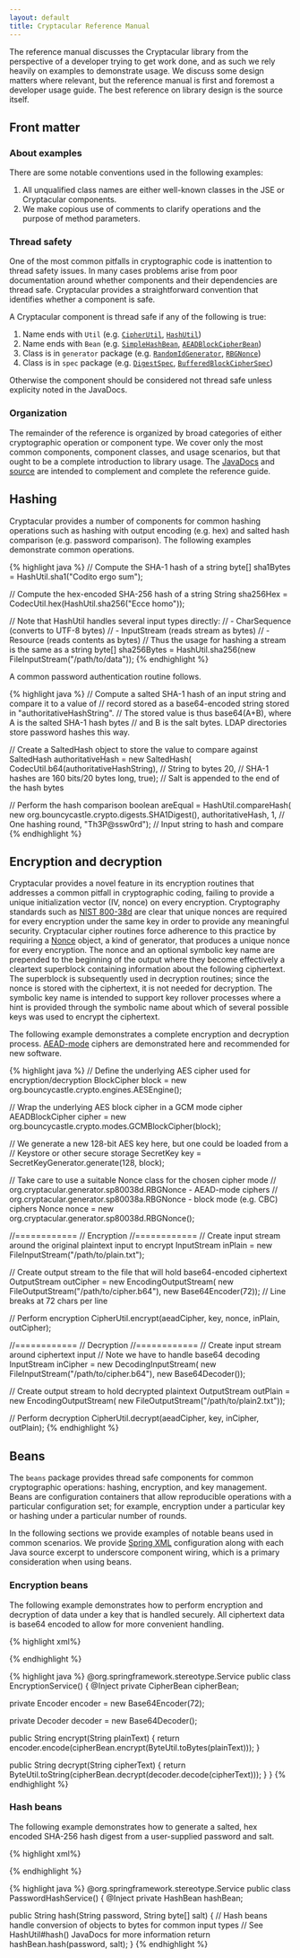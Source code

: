 ```yaml
---
layout: default
title: Cryptacular Reference Manual
---
```


The reference manual discusses the Cryptacular library from the perspective of a developer trying to get work done,
and as such we rely heavily on examples to demonstrate usage. We discuss some design matters where relevant,
but the reference manual is first and foremost a developer usage guide. The best reference on library design is the
source itself.

## Front matter

### About examples

There are some notable conventions used in the following examples:

1. All unqualified class names are either well-known classes in the JSE or Cryptacular components.
2. We make copious use of comments to clarify operations and the purpose of method parameters.

### Thread safety

One of the most common pitfalls in cryptographic code is inattention to thread safety issues. In many cases problems
arise from poor documentation around whether components and their dependencies are thread safe. Cryptacular provides
a straightforward convention that identifies whether a component is safe.

A Cryptacular component is thread safe if any of the following is true:

1. Name ends with `Util` (e.g.
[`CipherUtil`](/cryptacular/javadocs/org/cryptacular/util/CipherUtil.html),
[`HashUtil`](/cryptacular/javadocs/org/cryptacular/util/HashUtil.html))
2. Name ends with `Bean` (e.g.
[`SimpleHashBean`](/cryptacular/javadocs/org/cryptacular/bean/SimpleHashBean.html),
[`AEADBlockCipherBean`](/cryptacular/javadocs/org/cryptacular/bean/AEADBlockCipherBean.html))
3. Class is in `generator` package (e.g.
[`RandomIdGenerator`](/cryptacular/javadocs/org/cryptacular/generator/RandomIdGenerator.html),
[`RBGNonce`](/cryptacular/javadocs/org/cryptacular/generator/sp80038a/RBGNonce.html))
4. Class is in `spec` package (e.g.
[`DigestSpec`](/cryptacular/javadocs/org/cryptacular/spec/DigestSpec.html),
[`BufferedBlockCipherSpec`](/cryptacular/javadocs/org/cryptacular/spec/BufferedBlockCipherSpec.html))

Otherwise the component should be considered not thread safe unless explicity noted in the JavaDocs.

### Organization

The remainder of the reference is organized by broad categories of either cryptographic operation or component type.
We cover only the most common components, component classes, and usage scenarios, but that ought to be a complete
introduction to library usage. The [JavaDocs](/cryptacular/javadocs/) and [source](
http://github.com/vt-middleware/cryptacular) are intended to complement and complete the reference guide.

## Hashing

Cryptacular provides a number of components for common hashing operations such as hashing with output encoding
(e.g. hex) and salted hash comparison (e.g. password comparison). The following examples demonstrate common operations.

{% highlight java %}
// Compute the SHA-1 hash of a string
byte[] sha1Bytes = HashUtil.sha1("Codito ergo sum");

// Compute the hex-encoded SHA-256 hash of a string
String sha256Hex = CodecUtil.hex(HashUtil.sha256("Ecce homo"));

// Note that HashUtil handles several input types directly:
// - CharSequence (converts to UTF-8 bytes)
// - InputStream (reads stream as bytes)
// - Resource (reads contents as bytes)
// Thus the usage for hashing a stream is the same as a string
byte[] sha256Bytes = HashUtil.sha256(new FileInputStream("/path/to/data"));
{% endhighlight %}

A common password authentication routine follows.

{% highlight java %}
// Compute a salted SHA-1 hash of an input string and compare it to a value of
// record stored as a base64-encoded string stored in "authoritativeHashString".
// The stored value is thus base64(A+B), where A is the salted SHA-1 hash bytes
// and B is the salt bytes. LDAP directories store password hashes this way.

// Create a SaltedHash object to store the value to compare against
SaltedHash authoritativeHash = new SaltedHash(
  CodecUtil.b64(authoritativeHashString), // String to bytes
  20, // SHA-1 hashes are 160 bits/20 bytes long,
  true); // Salt is appended to the end of the hash bytes

// Perform the hash comparison
boolean areEqual = HashUtil.compareHash(
  new org.bouncycastle.crypto.digests.SHA1Digest(),
  authoritativeHash,
  1, // One hashing round,
  "Th3P@ssw0rd"); // Input string to hash and compare
{% endhighlight %}

## Encryption and decryption

Cryptacular provides a novel feature in its encryption routines that addresses a common pitfall in cryptographic coding, failing to provide a unique initialization vector (IV, nonce) on every encryption. Cryptography standards such as
[NIST 800-38d](http://goo.gl/kE1IT9) are clear that unique nonces are required for every encryption under the same key
in order to provide any meaningful security. Cryptacular cipher routines force adherence to this practice by requiring
a [Nonce](/cryptacular/javadocs/org/cryptacular/generator/Nonce.html) object, a kind of generator,
that produces a unique nonce for every encryption. The nonce and an optional symbolic key name are 
prepended to the beginning of the output where they become effectively a cleartext superblock containing information
about the following ciphertext. The superblock is subsequently used in decryption routines; since the nonce is stored
with the ciphertext, it is not needed for decryption. The symbolic key name is intended to support key rollover
processes where a hint is provided through the symbolic name about which of several possible keys was used to encrypt
the ciphertext.

The following example demonstrates a complete encryption and decryption process. [AEAD-mode](
https://en.wikipedia.org/wiki/Authenticated_encryption) ciphers are demonstrated here
and recommended for new software.

{% highlight java %}
// Define the underlying AES cipher used for encryption/decryption
BlockCipher block = new org.bouncycastle.crypto.engines.AESEngine();

// Wrap the underlying AES block cipher in a GCM mode cipher
AEADBlockCipher cipher = new org.bouncycastle.crypto.modes.GCMBlockCipher(block); 

// We generate a new 128-bit AES key here, but one could be loaded from a
// Keystore or other secure storage
SecretKey key = SecretKeyGenerator.generate(128, block);

// Take care to use a suitable Nonce class for the chosen cipher mode
// org.cryptacular.generator.sp80038d.RBGNonce - AEAD-mode ciphers
// org.cryptacular.generator.sp80038a.RBGNonce - block mode (e.g. CBC) ciphers
Nonce nonce = new org.cryptacular.generator.sp80038d.RBGNonce();

//============
// Encryption
//============
// Create input stream around the original plaintext input to encrypt
InputStream inPlain = new FileInputStream("/path/to/plain.txt");

// Create output stream to the file that will hold base64-encoded ciphertext
OutputStream outCipher = new EncodingOutputStream(
  new FileOutputStream("/path/to/cipher.b64"),
  new Base64Encoder(72)); // Line breaks at 72 chars per line

// Perform encryption
CipherUtil.encrypt(aeadCipher, key, nonce, inPlain, outCipher);

//============
// Decryption
//============
// Create input stream around ciphertext input
// Note we have to handle base64 decoding
InputStream inCipher = new DecodingInputStream(
  new FileInputStream("/path/to/cipher.b64"),
  new Base64Decoder());

// Create output stream to hold decrypted plaintext
OutputStream outPlain = new EncodingOutputStream(
  new FileOutputStream("/path/to/plain2.txt"));

// Perform decryption
CipherUtil.decrypt(aeadCipher, key, inCipher, outPlain);
{% endhighlight %}

## Beans

The `beans` package provides thread safe components for common cryptographic operations: hashing, encryption, and key
management. Beans are configuration containers that allow reproducible operations with a particular configuration set;
for example, encryption under a particular key or hashing under a particular number of rounds.

In the following sections we provide examples of notable beans used in common scenarios. We provide [Spring XML](
http://goo.gl/i0ZBnx) configuration along with each Java source excerpt to underscore component wiring, which is a
primary consideration when using beans.

### Encryption beans

The following example demonstrates how to perform encryption and decryption of data under a key that is
handled securely. All ciphertext data is base64 encoded to allow for more convenient handling.

{% highlight xml%}
<?xml version="1.0" encoding="UTF-8"?>
<beans xmlns="http://www.springframework.org/schema/beans"
       xmlns:c="http://www.springframework.org/schema/c"
       xmlns:p="http://www.springframework.org/schema/p"
       xmlns:xsi="http://www.w3.org/2001/XMLSchema-instance"
       xsi:schemaLocation="
         http://www.springframework.org/schema/beans
         http://www.springframework.org/schema/beans/spring-beans.xsd">

  <bean id="keyStoreFactory"
        class="org.cryptacular.bean.KeyStoreFactoryBean"
        c:resource="/path/to/keystore"
        c:type="JCEKS"
        c:password="changeit" />

  <bean id="keyStore"
        factory-bean="keystoreFactory"
        factory-method="newInstance" />

  <bean id="cipherBean"
        class="org.cryptacular.bean.AEADBlockCipherBean"
        p:keyStore-ref="keystore"
        p:keyAlias="keyAliasInKeyStore"
        p:keyPassword="changeit">
    <property name="blockCipherSpec">
      <bean class="org.cryptacular.spec.AEADBlockCipherSpec"
            c:algorithm="AES"
            c:mode="GCM" />
    </property>
    <property name="nonce">
      <bean class="org.cryptacular.generator.sp80038d.RBGNonce" />
    </property>
  </bean>
</beans>
{% endhighlight %}

{% highlight java %}
@org.springframework.stereotype.Service
public class EncryptionService() {
  @Inject
  private CipherBean cipherBean;

  private Encoder encoder = new Base64Encoder(72);

  private Decoder decoder = new Base64Decoder();

  public String encrypt(String plainText) {
    return encoder.encode(cipherBean.encrypt(ByteUtil.toBytes(plainText)));
  }

  public String decrypt(String cipherText) {
    return ByteUtil.toString(cipherBean.decrypt(decoder.decode(cipherText)));
  }
}
{% endhighlight %}

### Hash beans

The following example demonstrates how to generate a salted, hex encoded SHA-256 hash digest from a user-supplied
password and salt.

{% highlight xml%}
<?xml version="1.0" encoding="UTF-8"?>
<beans xmlns="http://www.springframework.org/schema/beans"
       xmlns:c="http://www.springframework.org/schema/c"
       xmlns:p="http://www.springframework.org/schema/p"
       xmlns:xsi="http://www.w3.org/2001/XMLSchema-instance"
       xsi:schemaLocation="
         http://www.springframework.org/schema/beans
         http://www.springframework.org/schema/beans/spring-beans.xsd">

  <bean id="hashBean"
        class="org.cryptacular.bean.EncodingHashBean"
        p:iterations="10"
        p:salted="true">
    <property name="codecSpec">
      <bean class="org.cryptacular.spec.CodecSpec" c:encoding="Hex" />
    </property>
    <property name="digestSpec">
      <bean class="org.cryptacular.spec.DigestSpec" c:algName="SHA256" />
    </property>
  </bean>
</beans>
{% endhighlight %}

{% highlight java %}
@org.springframework.stereotype.Service
public class PasswordHashService() {
  @Inject
  private HashBean<String> hashBean;

  public String hash(String password, String byte[] salt) {
    // Hash beans handle conversion of objects to bytes for common input types
    // See HashUtil#hash() JavaDocs for more information
    return hashBean.hash(password, salt);
  }
{% endhighlight %}
